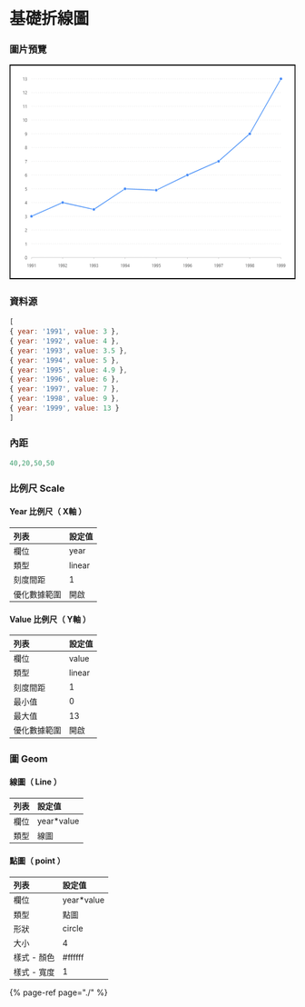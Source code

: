 # 基礎折線圖

### 圖片預覽

![&#x25B2;  &#x57FA;&#x790E;&#x6298;&#x7DDA;&#x5716;](../../.gitbook/assets/ji-chu-zhe-xian-tu.png)



### 資料源

```javascript
[
{ year: '1991', value: 3 },
{ year: '1992', value: 4 },
{ year: '1993', value: 3.5 },
{ year: '1994', value: 5 },
{ year: '1995', value: 4.9 },
{ year: '1996', value: 6 },
{ year: '1997', value: 7 },
{ year: '1998', value: 9 },
{ year: '1999', value: 13 }
]
```



### 內距

```javascript
40,20,50,50
```



### 比例尺 Scale

#### Year 比例尺（ X軸 ）

| 列表 | 設定值 |
| :--- | :--- |
| 欄位 | year |
| 類型 | linear |
| 刻度間距 | 1 |
| 優化數據範圍 | 開啟 |

#### Value 比例尺（ Y軸 ）

| 列表 | 設定值 |
| :--- | :--- |
| 欄位 | value |
| 類型 | linear |
| 刻度間距 | 1 |
| 最小值 | 0 |
| 最大值 | 13 |
| 優化數據範圍 | 開啟 |



### 圖 Geom

#### 線圖（ Line ）

| 列表 | 設定值 |
| :--- | :--- |
| 欄位 | year\*value |
| 類型 | 線圖 |

#### 點圖（ point ）

| 列表 | 設定值 |
| :--- | :--- |
| 欄位 | year\*value |
| 類型 | 點圖 |
| 形狀 | circle |
| 大小 | 4 |
| 樣式 - 顏色 | \#ffffff |
| 樣式 - 寬度 | 1 |



{% page-ref page="./" %}

